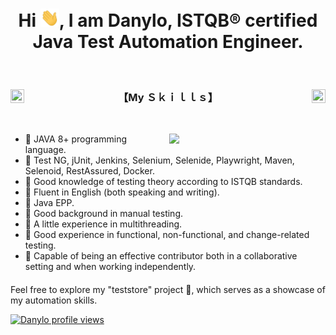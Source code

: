 <h1 align="center">Hi <img src="https://raw.githubusercontent.com/ABSphreak/ABSphreak/master/gifs/Hi.gif" width="30px">, I am Danylo,  ISTQB® certified Java Test Automation Engineer.</h1>
<a href="https://github.com/walidbosso">
<img src="https://media.tenor.com/zhIZszouG8QAAAAi/line-divider.gif" width="100%" height="2px"/>
</a>
<h3 align="center">
<img src="https://img1.picmix.com/output/stamp/original/9/8/7/3/473789_94059.gif" width="22" height="22" align="left" /> 
    </a>
  <img src="https://img1.picmix.com/output/stamp/original/9/8/7/3/473789_94059.gif" width="22" height="22" align="right" />
   </a>
 【﻿My Ｓｋｉｌｌｓ】  
</h3>
<img src="https://media.tenor.com/zhIZszouG8QAAAAi/line-divider.gif" width="100%" height="2px"  />
</a>

<picture> <img align="right" src="https://github.com/7oSkaaa/7oSkaaa/blob/main/Images/Right_Side.gif?raw=true" width = 250px></picture>

- 🎯 JAVA 8+ programming language.
- 🎯 Test NG, jUnit, Jenkins, Selenium, Selenide, Playwright, Maven, Selenoid, RestAssured, Docker.
- 🎯 Good knowledge of testing theory according to ISTQB standards.
- 🎯 Fluent in English (both speaking and writing).
- 🎯 Java EPP.
- 🎯 Good background in manual testing.
- 🎯 A little experience in multithreading.
- 🎯 Good experience in functional, non-functional, and change-related testing.
- 🎯 Capable of being an effective contributor both in a collaborative setting and when working independently.

<div style="margin-bottom: 20px;"></div>

Feel free to explore my "teststore" project :lady_beetle:, which serves as a showcase of my automation skills.


[![Danylo profile views](https://u8views.com/api/v1/github/profiles/90909315/views/day-week-month-total-count.svg)](https://u8views.com/github/satyricon77)
